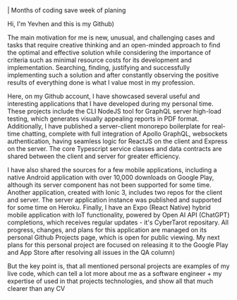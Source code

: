 | Months of coding save week of planing

Hi, I'm Yevhen and this is my Github) 

The main motivation for me is new, unusual, and challenging cases and tasks that require creative thinking and an open-minded approach to find the optimal and effective solution while considering the importance of criteria such as minimal resource costs for its development and implementation. Searching, finding, justifying and successfully implementing such a solution and after constantly observing the positive results of everything done is what I value most in my profession.

Here, on my Github account, I have showcased several useful and interesting applications that I have developed during my personal time. These projects include the CLI NodeJS tool for GraphQL server high-load testing, which generates visually appealing reports in PDF format. Additionally, I have published a server-client monorepo boilerplate for real-time chatting, complete with full integration of Apollo GraphQL, websockets authentication, having seamless logic for ReactJS on the client and Express on the server. The core Typescript service classes and data contracts are shared between the client and server for greater efficiency. 

I have also shared the sources for a few mobile applications, including a native Android application with over 10,000 downloads on Google Play, although its server component has not been supported for some time. Another application, created with Ionic 3, includes two repos for the client and server. The server application instance was published and supported for some time on Heroku. Finally, I have an Expo (React Native) hybrid mobile application with IoT functionality, powered by Open AI API (ChatGPT) completions, which receives regular updates - it's CyberTarot repositary. All progress, changes, and plans for this application are managed on its personal Github Projects page, which is open for public viewing. My next plans for this personal project are focused on releasing it to the Google Play and App Store after resolving all issues in the QA column) 

But the key point is, that all mentioned personal projects are examples of my live code, which can tell a lot more about me as a software engineer + my expertise of used in that projects technologies, and show all that much clearer than any CV
